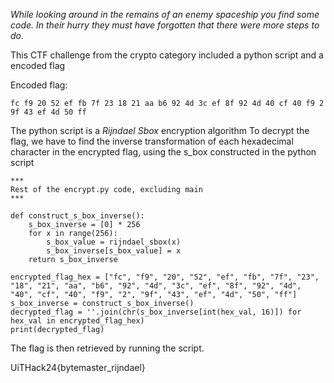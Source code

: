 *While looking around in the remains of an enemy spaceship you find some code. In their hurry they must have forgotten that there were more steps to do.*

This CTF challenge from the crypto category included a python script and a encoded flag

Encoded flag:
```
fc f9 20 52 ef fb 7f 23 18 21 aa b6 92 4d 3c ef 8f 92 4d 40 cf 40 f9 2 9f 43 ef 4d 50 ff
```

The python script is a *Rijndael Sbox* encryption algorithm
To decrypt the flag, we have to find the inverse transformation of each hexadecimal character in the encrypted flag, using the s_box constructed in the python script

```
***
Rest of the encrypt.py code, excluding main
***

def construct_s_box_inverse():
    s_box_inverse = [0] * 256
    for x in range(256):
        s_box_value = rijndael_sbox(x)
        s_box_inverse[s_box_value] = x
    return s_box_inverse

encrypted_flag_hex = ["fc", "f9", "20", "52", "ef", "fb", "7f", "23", "18", "21", "aa", "b6", "92", "4d", "3c", "ef", "8f", "92", "4d", "40", "cf", "40", "f9", "2", "9f", "43", "ef", "4d", "50", "ff"]
s_box_inverse = construct_s_box_inverse()
decrypted_flag = ''.join(chr(s_box_inverse[int(hex_val, 16)]) for hex_val in encrypted_flag_hex)
print(decrypted_flag)
```

The flag is then retrieved by running the script.

UiTHack24{bytemaster_rijndael}
